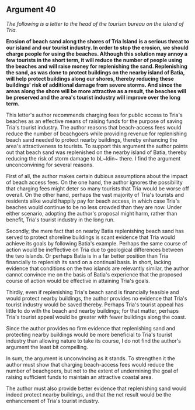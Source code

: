 
Argument 40
---------------------------

*The following is a letter to the head of the tourism bureau on the island of Tria.*

**Erosion of beach sand along the shores of Tria Island is a serious threat to our island and our
tourist industry. In order to stop the erosion, we should charge people for using the beaches.
Although this solution may annoy a few tourists in the short term, it will reduce the number of
people using the beaches and will raise money for replenishing the sand. Replenishing the
sand, as was done to protect buildings on the nearby island of Batia, will help protect buildings
along our shores, thereby reducing these buildings' risk of additional damage from severe
storms. And since the areas along the shore will be more attractive as a result, the beaches
will be preserved and the area's tourist industry will improve over the long term.**


This letter's author recommends charging fees for public access to Tria's beaches as an
effective means of raising funds for the purpose of saving Tria's tourist industry. The author
reasons that beach-access fees would reduce the number of beachgoers while providing
revenue for replenishing beach sand needed to protect nearby buildings, thereby enhancing
the area's attractiveness to tourists. To support this argument the author points out that beach
sand was replenished on the nearby island of Batia, thereby reducing the risk of storm damage
to bL~ldin~ there. I find the argument unconconvining for several reasons.

First of all, the author makes certain dubious assumptions about the impact of beach access
fees. On the one hand, the author ignores the possibility that charging fees might deter so
many tourists that Tria would be worse off overall. On the other hand, perhaps the vast
majority of Tria's tourists and residents alike would happily pay for beach access, in which
case Tria's beaches would continue to be no less crowded than they are now. Under either
scenario, adopting the author's proposal might harm, rather than benefit, Tria's tourist industry
in the long run.

Secondly, the mere fact that on nearby Batia replenishing beach sand has served to protect
shoreline buildings is scant evidence that Tria would achieve its goals by following Batia's
example. Perhaps the same course of action would be ineffective on Tria due to geological
differences between the two islands. Or perhaps Batia is in a far better position than Tria
financially to replenish its sand on a continual basis. In short, lacking evidence that conditions
on the two islands are relevantly similar, the author cannot convince me on the basis of Batia's
experience that the proposed course of action would be effective in attaining Tria's goals.

Thirdly, even if replenishing Tria's beach sand is financially feasible and would protect
nearby buildings, the author provides no evidence that Tria's tourist industry would be saved
thereby. Perhaps Tria's tourist appeal has little to do with the beach and nearby buildings; for
that matter, perhaps Tria's tourist appeal would be greater with fewer buildings along the coast.

Since the author provides no firm evidence that replenishing sand and protecting nearby
buildings would be more beneficial to Tria's tourist industry than allowing nature to take its
course, I do not find the author's argument the least bit compelling.

In sum, the argument is unconvincing as it stands. To strengthen it the author must show
that charging beach-access fees would reduce the number of beachgoers, but not to the
extent of undermining the goal of raising sufficient funds to maintain an attractive coastal area.

The author must also provide better evidence that replenishing sand would indeed protect
nearby buildings, and that the net result would be the enhancement of Tria's tourist industry.

